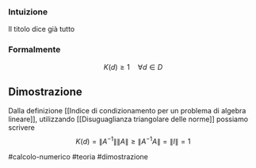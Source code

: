 ### Intuizione
Il titolo dice già tutto


### Formalmente
$$
K(d) \geq 1 \quad \forall d \in D
$$

## Dimostrazione 

Dalla definizione [[Indice di condizionamento per un problema di algebra lineare]], utilizzando [[Disuguaglianza triangolare delle norme]] possiamo scrivere
$$
K(d) = {\| A^{-1} \|}{\| A \|} \geqslant {\| A^{-1} A \|} = {\| I \|} = 1
$$

#calcolo-numerico #teoria #dimostrazione 